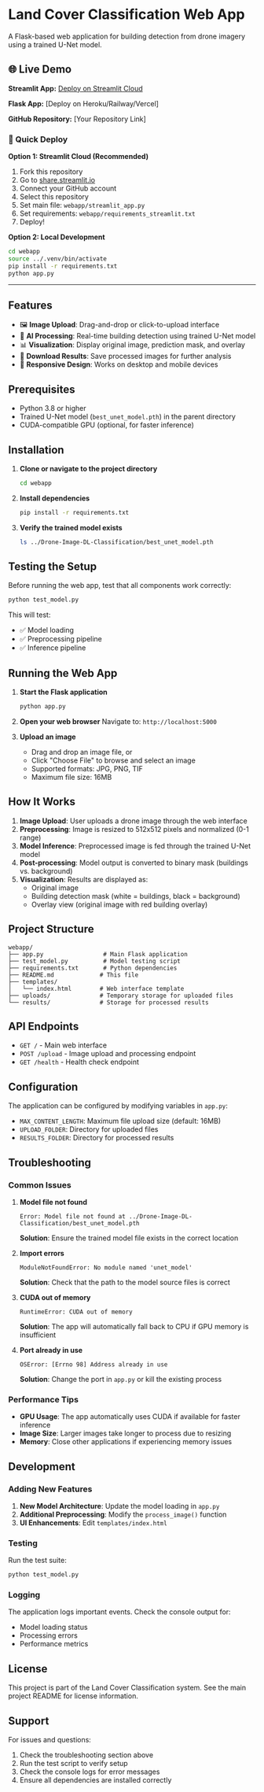 # Land Cover Classification Web App

A Flask-based web application for building detection from drone imagery using a trained U-Net model.

## 🌐 Live Demo

**Streamlit App:** [Deploy on Streamlit Cloud](https://share.streamlit.io)

**Flask App:** [Deploy on Heroku/Railway/Vercel]

**GitHub Repository:** [Your Repository Link]

### 🚀 Quick Deploy

**Option 1: Streamlit Cloud (Recommended)**
1. Fork this repository
2. Go to [share.streamlit.io](https://share.streamlit.io)
3. Connect your GitHub account
4. Select this repository
5. Set main file: `webapp/streamlit_app.py`
6. Set requirements: `webapp/requirements_streamlit.txt`
7. Deploy!

**Option 2: Local Development**
```bash
cd webapp
source ../.venv/bin/activate
pip install -r requirements.txt
python app.py
```

---

## Features

- 🖼️ **Image Upload**: Drag-and-drop or click-to-upload interface
- 🤖 **AI Processing**: Real-time building detection using trained U-Net model
- 📊 **Visualization**: Display original image, prediction mask, and overlay
- 💾 **Download Results**: Save processed images for further analysis
- 📱 **Responsive Design**: Works on desktop and mobile devices

## Prerequisites

- Python 3.8 or higher
- Trained U-Net model (`best_unet_model.pth`) in the parent directory
- CUDA-compatible GPU (optional, for faster inference)

## Installation

1. **Clone or navigate to the project directory**
   ```bash
   cd webapp
   ```

2. **Install dependencies**
   ```bash
   pip install -r requirements.txt
   ```

3. **Verify the trained model exists**
   ```bash
   ls ../Drone-Image-DL-Classification/best_unet_model.pth
   ```

## Testing the Setup

Before running the web app, test that all components work correctly:

```bash
python test_model.py
```

This will test:
- ✅ Model loading
- ✅ Preprocessing pipeline
- ✅ Inference pipeline

## Running the Web App

1. **Start the Flask application**
   ```bash
   python app.py
   ```

2. **Open your web browser**
   Navigate to: `http://localhost:5000`

3. **Upload an image**
   - Drag and drop an image file, or
   - Click "Choose File" to browse and select an image
   - Supported formats: JPG, PNG, TIF
   - Maximum file size: 16MB

## How It Works

1. **Image Upload**: User uploads a drone image through the web interface
2. **Preprocessing**: Image is resized to 512x512 pixels and normalized (0-1 range)
3. **Model Inference**: Preprocessed image is fed through the trained U-Net model
4. **Post-processing**: Model output is converted to binary mask (buildings vs. background)
5. **Visualization**: Results are displayed as:
   - Original image
   - Building detection mask (white = buildings, black = background)
   - Overlay view (original image with red building overlay)

## Project Structure

```
webapp/
├── app.py                 # Main Flask application
├── test_model.py          # Model testing script
├── requirements.txt       # Python dependencies
├── README.md             # This file
├── templates/
│   └── index.html        # Web interface template
├── uploads/              # Temporary storage for uploaded files
└── results/              # Storage for processed results
```

## API Endpoints

- `GET /` - Main web interface
- `POST /upload` - Image upload and processing endpoint
- `GET /health` - Health check endpoint

## Configuration

The application can be configured by modifying variables in `app.py`:

- `MAX_CONTENT_LENGTH`: Maximum file upload size (default: 16MB)
- `UPLOAD_FOLDER`: Directory for uploaded files
- `RESULTS_FOLDER`: Directory for processed results

## Troubleshooting

### Common Issues

1. **Model file not found**
   ```
   Error: Model file not found at ../Drone-Image-DL-Classification/best_unet_model.pth
   ```
   **Solution**: Ensure the trained model file exists in the correct location

2. **Import errors**
   ```
   ModuleNotFoundError: No module named 'unet_model'
   ```
   **Solution**: Check that the path to the model source files is correct

3. **CUDA out of memory**
   ```
   RuntimeError: CUDA out of memory
   ```
   **Solution**: The app will automatically fall back to CPU if GPU memory is insufficient

4. **Port already in use**
   ```
   OSError: [Errno 98] Address already in use
   ```
   **Solution**: Change the port in `app.py` or kill the existing process

### Performance Tips

- **GPU Usage**: The app automatically uses CUDA if available for faster inference
- **Image Size**: Larger images take longer to process due to resizing
- **Memory**: Close other applications if experiencing memory issues

## Development

### Adding New Features

1. **New Model Architecture**: Update the model loading in `app.py`
2. **Additional Preprocessing**: Modify the `process_image()` function
3. **UI Enhancements**: Edit `templates/index.html`

### Testing

Run the test suite:
```bash
python test_model.py
```

### Logging

The application logs important events. Check the console output for:
- Model loading status
- Processing errors
- Performance metrics

## License

This project is part of the Land Cover Classification system. See the main project README for license information.

## Support

For issues and questions:
1. Check the troubleshooting section above
2. Run the test script to verify setup
3. Check the console logs for error messages
4. Ensure all dependencies are installed correctly 